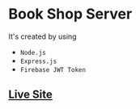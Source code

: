 # Book Shop Server

It's created by using
- `Node.js`
- `Express.js`
- `Firebase JWT Token`

## [Live Site](https://shrouded-caverns-55821.herokuapp.com/)